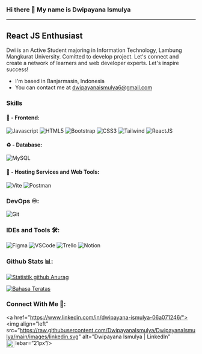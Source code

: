 ### Hi there 👋 My name is Dwipayana Ismulya
-------------------

React JS Enthusiast
-------------------

Dwi is an Active Student majoring in Information Technology, Lambung Mangkurat University. Comitted to develop project. Let's connect and create a network of learners and web developer experts. Let's inspire success!

* I'm based in Banjarmasin, Indonesia
* You can contact me at [dwipayanaismulya6@gmail.com](mailto:dwipayanaismulya6@gmail.com)

### Skills
#### 🔰 - Frontend:
![Javascript](https://img.shields.io/badge/JavaScript-F7DF1E.svg?style=for-the-badge&logo=javascript&logoColor=white)
![HTML5](https://img.shields.io/badge/-HTML5-E34F26?style=for-the-badge&logo=html5&logoColor=white)
![Bootstrap](https://img.shields.io/badge/-Bootstrap-563D7C?style=for-the-badge&logo=bootstrap&logoColor=white)
![CSS3](https://img.shields.io/badge/-CSS3-1572B6?style=for-the-badge&logo=css3)
![Tailwind](https://img.shields.io/badge/TailwindCSS-06B6D4?style=for-the-badge&logo=tailwindcss&logoColor=white)
![ReactJS](https://img.shields.io/badge/-ReactJS-%2361DAFB?style=for-the-badge&logo=react&logoColor=white)

#### ♻ - Database:
![MySQL](https://img.shields.io/badge/MySQL-005C84?style=for-the-badge&logo=mysql&logoColor=white)

#### 💠 - Hosting Services and Web Tools:
![Vite](https://img.shields.io/badge/Vite-646CFF?style=for-the-badge&logo=vite&logoColor=white)
![Postman](https://img.shields.io/badge/Postman-FF6C37?style=for-the-badge&logo=postman&logoColor=white)

### DevOps ♾️:
![Git](https://img.shields.io/badge/GIT-E44C30?style=for-the-badge&logo=git&logoColor=white)

### IDEs and Tools 🛠:
![Figma](https://img.shields.io/badge/Figma-F24E1E?style=for-the-badge&logo=figma&logoColor=white)
![VSCode](https://img.shields.io/badge/Visual_Studio_Code-0078D4?style=for-the-badge&logo=visual%20studio%20code&logoColor=white)
![Trello](https://img.shields.io/badge/Trello-0052CC?style=for-the-badge&logo=trello&logoColor=white)
![Notion](https://img.shields.io/badge/Notion-000000?style=for-the-badge&logo=notion&logoColor=white)

### Github Stats 📊:

[![Statistik github Anurag](https://github-readme-stats.vercel.app/api?username=DwipayanaIsmulya)](https://github.com/DwipayanaIsmulya)

[![Bahasa Teratas](https://github-readme-stats.vercel.app/api/top-langs/?username=DwipayanaIsmulya&layout=compact)](https://github.com/DwipayanaIsmulya)

### Connect With Me 🤝:
<a href=”https://www.linkedin.com/in/dwipayana-ismulya-06a071246/"><img align=”left” src=”https://raw.githubusercontent.com/DwipayanaIsmulya/DwipayanaIsmulya/main/images/linkedin.svg" alt=”Dwipayana Ismulya | LinkedIn” lebar=”21px”/></a>
<a href="https://instagram.com/yushi.95"><img align="left" src="https://raw.githubusercontent.com/yushi1007/yushi1007/main/images/instagram.svg" alt="Yu Shi | Instagram" width="21px"/></a>
